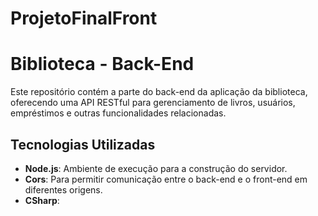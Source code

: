 # ProjetoFinalFront
# Biblioteca - Back-End

Este repositório contém a parte do back-end da aplicação da biblioteca, oferecendo uma API RESTful para gerenciamento de livros, usuários, empréstimos e outras funcionalidades relacionadas.

## Tecnologias Utilizadas

- **Node.js**: Ambiente de execução para a construção do servidor.
- **Cors**: Para permitir comunicação entre o back-end e o front-end em diferentes origens.
- **CSharp**:
